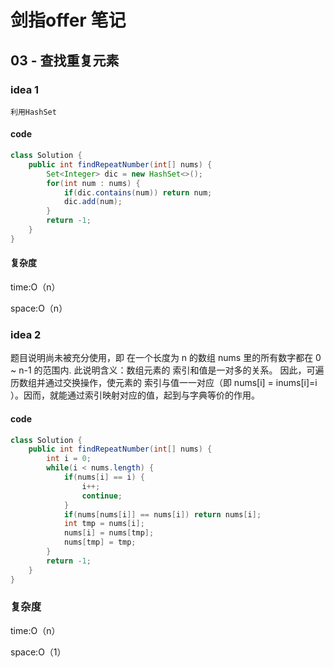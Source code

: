 # 剑指offer 笔记
## 03 - 查找重复元素
### idea 1
    利用HashSet
#### code
```java
class Solution {
    public int findRepeatNumber(int[] nums) {
        Set<Integer> dic = new HashSet<>();
        for(int num : nums) {
            if(dic.contains(num)) return num;
            dic.add(num);
        }
        return -1;
    }
}
```
#### 复杂度
time:O（n）

space:O（n）

### idea 2
题目说明尚未被充分使用，即 在一个长度为 n 的数组 nums 里的所有数字都在 0 ~ n-1 的范围内.
此说明含义：数组元素的 索引和值是一对多的关系。
因此，可遍历数组并通过交换操作，使元素的 索引与值一一对应（即 nums[i] = inums[i]=i ）。因而，就能通过索引映射对应的值，起到与字典等价的作用。
#### code
```java
class Solution {
    public int findRepeatNumber(int[] nums) {
        int i = 0;
        while(i < nums.length) {
            if(nums[i] == i) {
                i++;
                continue;
            }
            if(nums[nums[i]] == nums[i]) return nums[i];
            int tmp = nums[i];
            nums[i] = nums[tmp];
            nums[tmp] = tmp;
        }
        return -1;
    }
}
```
### 复杂度
time:O（n）

space:O（1）